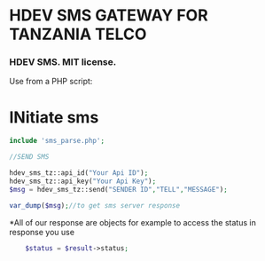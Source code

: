 
# HDEV SMS GATEWAY FOR TANZANIA TELCO

### HDEV SMS. MIT license.

Use from a PHP script:


# INitiate sms
```php
include 'sms_parse.php';

//SEND SMS

hdev_sms_tz::api_id("Your Api ID");
hdev_sms_tz::api_key("Your Api Key");
$msg = hdev_sms_tz::send("SENDER ID","TELL","MESSAGE");

var_dump($msg);//to get sms server response
```


*All of our response are objects for example to access the status in response you use
```php
	$status = $result->status;
```
